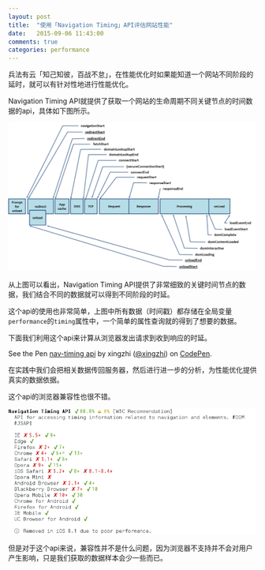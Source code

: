 ```yaml
---
layout: post
title:  "使用「Navigation Timing」API评估网站性能"
date:   2015-09-06 11:43:00
comments: true
categories: performance
---
```


兵法有云「知己知彼，百战不怠」，在性能优化时如果能知道一个网站不同阶段的延时，就可以有针对性地进行性能优化。

Navigation Timing API就提供了获取一个网站的生命周期不同关键节点的时间数据的api，具体如下图所示。

![timing-overview](/images/timing-overview.png)

从上图可以看出，Navigation Timing API提供了非常细致的关键时间节点的数据，我们结合不同的数据就可以得到不同阶段的时延。

这个api的使用也非常简单，上图中所有数据（时间戳）都存储在全局变量`performance`的`timing`属性中，一个简单的属性查询就的得到了想要的数据。

下面我们利用这个api来计算从浏览器发出请求到收到响应的时延。

<p data-height="266" data-theme-id="18224" data-slug-hash="VvYNvm" data-default-tab="result" data-user="xingzhi" class='codepen'>See the Pen <a href='http://codepen.io/xingzhi/pen/VvYNvm/'>nav-timing api</a> by xingzhi (<a href='http://codepen.io/xingzhi'>@xingzhi</a>) on <a href='http://codepen.io'>CodePen</a>.</p>

在实践中我们会把相关数据传回服务器，然后进行进一步的分析，为性能优化提供真实的数据依据。

这个api的浏览器兼容性也很不错。

![navigation timing api 兼容性](/images/caniuse-nav-timing.png)

但是对于这个api来说，兼容性并不是什么问题，因为浏览器不支持并不会对用户产生影响，只是我们获取的数据样本会少一些而已。
